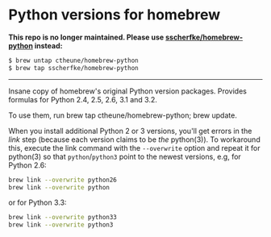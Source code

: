 Python versions for homebrew
============================

**This repo is no longer maintained.  Please use 
[sscherfke/homebrew-python](https://github.com/sscherfke/homebrew-python) instead:**
```bash
$ brew untap ctheune/homebrew-python
$ brew tap sscherfke/homebrew-python
```

-----

Insane copy of homebrew's original Python version packages. Provides formulas
for Python 2.4, 2.5, 2.6, 3.1 and 3.2.

To use them, run brew tap ctheune/homebrew-python; brew update.

When you install additional Python 2 or 3 versions, you'll get errors in the
*link* step (because each version claims to be *the* python(3)). To workaround
this, execute the link command with the `--overwrite` option and repeat it
for python(3) so that `python`/`python3` point to the newest versions, e.g, for
Python 2.6:

```bash
brew link --overwrite python26
brew link --overwrite python
```
or for Python 3.3:
```bash
brew link --overwrite python33
brew link --overwrite python3
```
